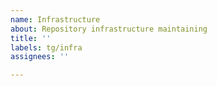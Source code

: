 ```yaml
---
name: Infrastructure
about: Repository infrastructure maintaining
title: ''
labels: tg/infra
assignees: ''

---
```



